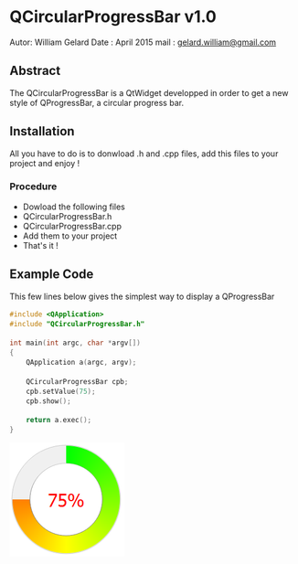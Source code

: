 # QCircularProgressBar v1.0
Autor: William Gelard
Date : April 2015
mail : gelard.william@gmail.com

## Abstract
The QCircularProgressBar is a QtWidget developped in order to get a new style of QProgressBar, a circular progress bar.

## Installation
All you have to do is to donwload .h and .cpp files, add this files to your project and enjoy !

### Procedure
- Dowload the following files
 - QCircularProgressBar.h
 - QCircularProgressBar.cpp
- Add them to your project
- That's it !

## Example Code
This few lines below gives the simplest way to display a QProgressBar

```cpp
#include <QApplication>
#include "QCircularProgressBar.h"

int main(int argc, char *argv[])
{
    QApplication a(argc, argv);

    QCircularProgressBar cpb;
    cpb.setValue(75);
    cpb.show();

    return a.exec();
}
```

![alt text](screenshots/simple.PNG "A simple QProgessBar")

